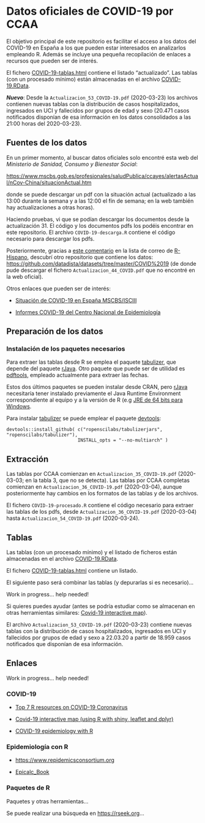 
# Datos oficiales de COVID-19 por CCAA

<!-- 
Readme.md is generated from Readme.Rmd. 
Please edit that file 

Pendiente:

- Establecer fecha y último fichero pdf en cabecera YAML
  (actualizar texto con rmarkdown::metadata?).
  
- Combinar tablas

- Añadir enlaces

-->

El objetivo principal de este repositorio es facilitar el acceso a los
datos del COVID-19 en España a los que pueden estar interesados en
analizarlos empleando R. Además se incluye una pequeña recopilación de
enlaces a recursos que pueden ser de interés.

El fichero [COVID-19-tablas.html](COVID-19-tablas.html) contiene el
listado “actualizado”. Las tablas (con un procesado mínimo) están
almacenadas en el archivo [COVID-19.RData](COVID-19.RData).

***Nuevo***: Desde la `Actualizacion_53_COVID-19.pdf` (2020-03-23) los
archivos contienen nuevas tablas con la distribución de casos
hospitalizados, ingresados en UCI y fallecidos por grupos de edad y sexo
(20.471 casos notificados disponían de esa información en los datos
consolidados a las 21:00 horas del 2020-03-23).

## Fuentes de los datos

En un primer momento, al buscar datos oficiales solo encontré esta web
del *Ministerio de Sanidad, Consumo y Bienestar
Social*:

<https://www.mscbs.gob.es/profesionales/saludPublica/ccayes/alertasActual/nCov-China/situacionActual.htm>

donde se puede descargar un pdf con la situación actual (actualizado a
las 13:00 durante la semana y a las 12:00 el fín de semana; en la web
también hay actualizaciones a otras horas).

Haciendo pruebas, vi que se podían descargar los documentos desde la
actualización 31. El código y los documentos pdfs los podéis encontrar
en este repositorio. El archivo `COVID-19-descarga.R` contiene el código
necesario para descargar los pdfs.

Posteriormente, gracias a [este
comentario](https://hypatia.math.ethz.ch/pipermail/r-help-es/2020-March/013753.html)
en la lista de correo de [R-Hispano](http://r-es.org), descubrí otro
repositorio que contiene los datos:
<https://github.com/datadista/datasets/tree/master/COVID%2019> (de donde
pude descargar el fichero `Actualizacion_44_COVID.pdf` que no encontré
en la web oficial).

Otros enlaces que pueden ser de interés:

  - [Situación de COVID-19 en España
    MSCBS/ISCIII](https://covid19.isciii.es)

  - [Informes COVID-19 del Centro Nacional de
    Epidemiología](https://www.isciii.es/QueHacemos/Servicios/VigilanciaSaludPublicaRENAVE/EnfermedadesTransmisibles/Paginas/InformesCOVID-19.aspx)

## Preparación de los datos

### Instalación de los paquetes necesarios

Para extraer las tablas desde R se emplea el paquete
[tabulizer](https://docs.ropensci.org/tabulizer), que depende del
paquete [rJava](https://rforge.net/rJava). Otro paquete que puede ser de
utilidad es [pdftools](https://docs.ropensci.org/pdftools), empleado
actualmente para extraer las fechas.

Estos dos últimos paquetes se pueden instalar desde CRAN, pero [rJava]()
necesitaría tener instalado previamente el Java Runtime Environment
correspondiente al equipo y a la versión de R (e.g [JRE de 64 bits para
Windows](https://www.java.com/es/download/windows-64bit.jsp).

Para instalar [tabulizer](https://docs.ropensci.org/tabulizer) se puede
emplear el paquete
    [devtools](https://devtools.r-lib.org):

    devtools::install_github( c("ropenscilabs/tabulizerjars", "ropenscilabs/tabulizer"), 
                              INSTALL_opts = "--no-multiarch" )

## Extracción

Las tablas por CCAA comienzan en `Actualizacion_35_COVID-19.pdf`
(2020-03-03; en la tabla 3, que no se detecta). Las tablas por CCAA
completas comienzan en `Actualizacion_36_COVID-19.pdf` (2020-03-04),
aunque posteriormente hay cambios en los formatos de las tablas y de los
archivos.

El fichero `COVID-19-procesado.R` contiene el código necesario para
extraer las tablas de los pdfs, desde `Actualizacion_36_COVID-19.pdf`
(2020-03-04) hasta `Actualizacion_54_COVID-19.pdf` (2020-03-24).

## Tablas

Las tablas (con un procesado mínimo) y el listado de ficheros están
almacenadas en el archivo [COVID-19.RData](COVID-19.RData).

El fichero [COVID-19-tablas.html](COVID-19-tablas.html) contiene un
listado.

El siguiente paso será combinar las tablas (y depurarlas si es
necesario)…

Work in progress… help needed\!

Si quieres puedes ayudar (antes se podría estudiar como se almacenan en
otras herramientas similares: [Covid-19 interactive
map](http://r-posts.com/covid-19-interactive-map-using-r-with-shiny-leaflet-and-dplyr)).

El archivo `Actualizacion_53_COVID-19.pdf` (2020-03-23) contiene nuevas
tablas con la distribución de casos hospitalizados, ingresados en UCI y
fallecidos por grupos de edad y sexo a 22.03.20 a partir de 18.959 casos
notificados que disponían de esa información.

## Enlaces

Work in progress… help needed\!

### COVID-19

  - [Top 7 R resources on COVID-19
    Coronavirus](https://www.statsandr.com/blog/top-r-resources-on-covid-19-coronavirus)

  - [Covid-19 interactive map (using R with shiny, leaflet and
    dplyr)](http://r-posts.com/covid-19-interactive-map-using-r-with-shiny-leaflet-and-dplyr)

  - [COVID-19 epidemiology with
    R](https://rviews.rstudio.com/2020/03/05/covid-19-epidemiology-with-r)

### Epidemiología con R

  - <https://www.repidemicsconsortium.org>

  - [Epicalc\_Book](https://cran.r-project.org/doc/contrib/Epicalc_Book.pdf)

### Paquetes de R

Paquetes y otras herramientas…

Se puede realizar una búsqueda en <https://rseek.org>…
